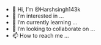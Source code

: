 - 👋 Hi, I’m @Harshsingh143k
- 👀 I’m interested in ...
- 🌱 I’m currently learning ...
- 💞️ I’m looking to collaborate on ...
- 📫 How to reach me ...

<!---
Harshsingh143k/Harshsingh143k is a ✨ special ✨ repository because its `README.md` (this file) appears on your GitHub profile.
You can click the Preview link to take a look at your changes.
--->




